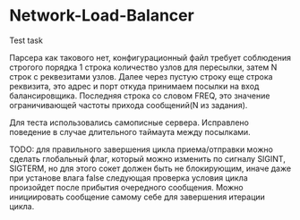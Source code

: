 # Network-Load-Balancer
Test task

Парсера как такового нет, конфигурационный файл требует соблюдения строгого порядка
1 строка количество узлов для пересылки, затем N строк с реквезитами узлов.
Далее через пустую строку еще строка реквизита, это адрес и порт откуда принимаем посылки на вход балансировщика.
Последняя строка со словом FREQ, это значение ограничивающей частоты прихода сообщений(N из задания).

Для теста использовались самописные сервера. Исправлено поведение в случае длительного таймаута между посылками.

TODO:
  для правильного завершения цикла приема/отправки можно сделать глобальный флаг, который можно изменить по сигналу SIGINT, SIGTERM, но для этого сокет должен быть не блокирующим, иначе даже при установе влага false следующая проверка условия цикла произойдет после прибытия очередного сообщения. Можно инициировать сообщение самому себе для завершения итерации цикла.

